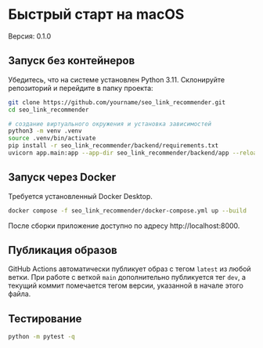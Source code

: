 # Быстрый старт на macOS

Версия: 0.1.0

## Запуск без контейнеров

Убедитесь, что на системе установлен Python 3.11.
Склонируйте репозиторий и перейдите в папку проекта:

```bash
git clone https://github.com/yourname/seo_link_recommender.git
cd seo_link_recommender
```

```bash
# создание виртуального окружения и установка зависимостей
python3 -m venv .venv
source .venv/bin/activate
pip install -r seo_link_recommender/backend/requirements.txt
uvicorn app.main:app --app-dir seo_link_recommender/backend/app --reload
```

## Запуск через Docker

Требуется установленный Docker Desktop.

```bash
docker compose -f seo_link_recommender/docker-compose.yml up --build
```

После сборки приложение доступно по адресу http://localhost:8000.

## Публикация образов

GitHub Actions автоматически публикует образ с тегом `latest` из любой ветки.
При работе с веткой `main` дополнительно публикуется тег `dev`, а текущий коммит
помечается тегом версии, указанной в начале этого файла.

## Тестирование

```bash
python -m pytest -q
```
